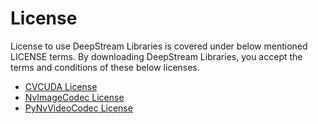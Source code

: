 
# License

License to use DeepStream Libraries is covered under below mentioned LICENSE terms. By downloading DeepStream Libraries, you accept the terms and conditions of these below licenses.
- [CVCUDA License](https://github.com/CVCUDA/CV-CUDA/blob/main/LICENSE.md)
- [NvImageCodec License](https://github.com/NVIDIA/nvImageCodec/blob/main/LICENSE.txt)
- [PyNvVideoCodec License](https://catalog.ngc.nvidia.com/orgs/nvidia/resources/pynvvideocodec/files)
